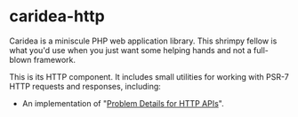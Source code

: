 # caridea-http
Caridea is a miniscule PHP web application library. This shrimpy fellow is what you'd use when you just want some helping hands and not a full-blown framework.

This is its HTTP component. It includes small utilities for working with PSR-7 HTTP requests and responses, including:

* An implementation of "[Problem Details for HTTP APIs](https://tools.ietf.org/html/draft-ietf-appsawg-http-problem-00)".
